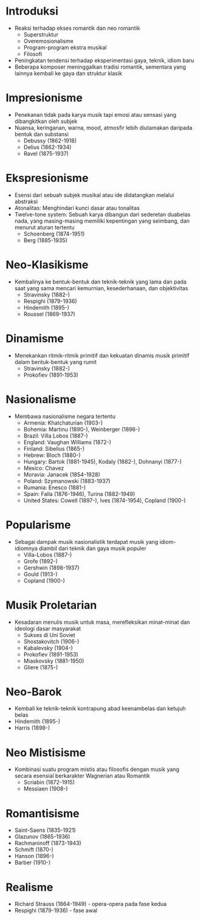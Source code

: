 # Introduksi

- Reaksi terhadap ekses romantik dan neo romantik
  - Superstruktur
  - Overemosionalisme
  - Program-program ekstra musikal
  - Filosofi
- Peningkatan tendensi terhadap eksperimentasi gaya, teknik, idiom baru
- Beberapa komposer meninggalkan tradisi romantik, sementara yang lainnya kembali ke gaya dan struktur klasik

# Impresionisme

- Penekanan tidak pada karya musik tapi emosi atau sensasi yang dibangkitkan oleh subjek
- Nuansa, keringanan, warna, mood, atmosfir lebih diutamakan daripada bentuk dan substansi
  - Debussy (1862-1918)
  - Delius (1862-1934)
  - Ravel (1875-1937)

# Ekspresionisme

- Esensi dari sebuah subjek musikal atau ide didatangkan melalui abstraksi
- Atonalitas: Menghindari kunci dasar atau tonalitas
- Twelve-tone system: Sebuah karya dibangun dari sederetan duabelas nada, yang masing-masing memiliki kepentingan yang seimbang, dan menurut aturan tertentu
  - Schoenberg (1874-1951)
  - Berg (1885-1935)

# Neo-Klasikisme

- Kembalinya ke bentuk-bentuk dan teknik-teknik yang lama dan pada saat yang sama mencari kemurnian, kesederhanaan, dan objektivitas
  - Stravinsky (1882-)
  - Respighi (1879-1936)
  - Hindemith (1895-)
  - Roussel (1869-1937)

# Dinamisme

- Menekankan ritmik-ritmik primitif dan kekuatan dinamis musik primitif dalam bentuk-bentuk yang rumit
  - Stravinsky (1882-)
  - Prokofiev (1891-1953)

# Nasionalisme

- Membawa nasionalisme negara tertentu
  - Armenia: Khatchaturian (1903-)
  - Bohemia: Martinu (1890-), Weinberger (1896-)
  - Brazil: Villa Lobos (1887-)
  - England: Vaughan Williams (1872-)
  - Finland: Sibelius (1865-)
  - Hebrew: Bloch (1880-)
  - Hungary: Bartok (1881-1945), Kodaly (1882-), Dohnanyi (1877-)
  - Mexico: Chavez
  - Moravia: Janacek (1854-1928)
  - Poland: Szymanowski (1883-1937)
  - Rumania: Enesco (1881-)
  - Spain: Falla (1876-1946), Turina (1882-1949)
  - United States: Cowell (1897-), Ives (1874-1954), Copland (1900-)

# Popularisme

- Sebagai dampak musik nasionalistik terdapat musik yang idiom-idiomnya diambil dari teknik dan gaya musik populer
  - Villa-Lobos (1887-)
  - Grofe (1892-)
  - Gershwin (1898-1937)
  - Gould (1913-)
  - Copland (1900-)

# Musik Proletarian

- Kesadaran menulis musik untuk masa, merefleksikan minat-minat dan ideologi dasar masyarakat
  - Sukses di Uni Soviet
  - Shostakovitch (1906-)
  - Kabalevsky (1904-)
  - Prokofiev (1891-1953)
  - Miaskovsky (1881-1950)
  - Gliere (1875-)

# Neo-Barok

- Kembali ke teknik-teknik kontrapung abad keenambelas dan ketujuh belas
- Hindemith (1895-)
- Harris (1898-)

# Neo Mistisisme

- Kombinasi suatu program mistis atau filosofis dengan musik yang secara esensial berkarakter Wagnerian atau Romantik
  - Scriabin (1872-1915)
  - Messiaen (1908-)

# Romantisisme

- Saint-Saens (1835-1921)
- Glazunov (1865-1936)
- Rachmaninoff (1873-1943)
- Schmift (1870-)
- Hanson (1896-)
- Barber (1910-)

# Realisme

- Richard Strauss (1864-1949) - opera-opera pada fase kedua
- Respighi (1879-1936) - fase awal
